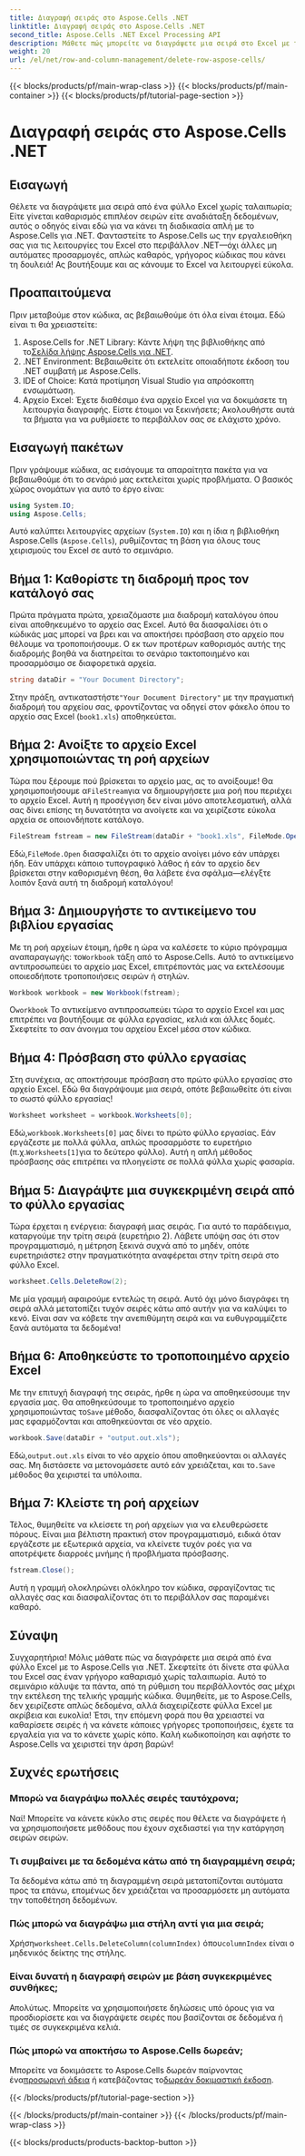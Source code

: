 ```yaml
---
title: Διαγραφή σειράς στο Aspose.Cells .NET
linktitle: Διαγραφή σειράς στο Aspose.Cells .NET
second_title: Aspose.Cells .NET Excel Processing API
description: Μάθετε πώς μπορείτε να διαγράψετε μια σειρά στο Excel με το Aspose.Cells για .NET. Αυτός ο οδηγός βήμα προς βήμα καλύπτει τις προϋποθέσεις, την εισαγωγή κώδικα και μια λεπτομερή περιγραφή για απρόσκοπτη επεξεργασία δεδομένων.
weight: 20
url: /el/net/row-and-column-management/delete-row-aspose-cells/
---
```


{{< blocks/products/pf/main-wrap-class >}}
{{< blocks/products/pf/main-container >}}
{{< blocks/products/pf/tutorial-page-section >}}

# Διαγραφή σειράς στο Aspose.Cells .NET

## Εισαγωγή
Θέλετε να διαγράψετε μια σειρά από ένα φύλλο Excel χωρίς ταλαιπωρία; Είτε γίνεται καθαρισμός επιπλέον σειρών είτε αναδιάταξη δεδομένων, αυτός ο οδηγός είναι εδώ για να κάνει τη διαδικασία απλή με το Aspose.Cells για .NET. Φανταστείτε το Aspose.Cells ως την εργαλειοθήκη σας για τις λειτουργίες του Excel στο περιβάλλον .NET—όχι άλλες μη αυτόματες προσαρμογές, απλώς καθαρός, γρήγορος κώδικας που κάνει τη δουλειά! Ας βουτήξουμε και ας κάνουμε το Excel να λειτουργεί εύκολα.
## Προαπαιτούμενα
Πριν μεταβούμε στον κώδικα, ας βεβαιωθούμε ότι όλα είναι έτοιμα. Εδώ είναι τι θα χρειαστείτε:
1.  Aspose.Cells for .NET Library: Κάντε λήψη της βιβλιοθήκης από το[Σελίδα λήψης Aspose.Cells για .NET](https://releases.aspose.com/cells/net/).  
2. .NET Environment: Βεβαιωθείτε ότι εκτελείτε οποιαδήποτε έκδοση του .NET συμβατή με Aspose.Cells.
3. IDE of Choice: Κατά προτίμηση Visual Studio για απρόσκοπτη ενσωμάτωση.
4. Αρχείο Excel: Έχετε διαθέσιμο ένα αρχείο Excel για να δοκιμάσετε τη λειτουργία διαγραφής.
Είστε έτοιμοι να ξεκινήσετε; Ακολουθήστε αυτά τα βήματα για να ρυθμίσετε το περιβάλλον σας σε ελάχιστο χρόνο.
## Εισαγωγή πακέτων
Πριν γράψουμε κώδικα, ας εισάγουμε τα απαραίτητα πακέτα για να βεβαιωθούμε ότι το σενάριό μας εκτελείται χωρίς προβλήματα. Ο βασικός χώρος ονομάτων για αυτό το έργο είναι:
```csharp
using System.IO;
using Aspose.Cells;
```
Αυτό καλύπτει λειτουργίες αρχείων (`System.IO`) και η ίδια η βιβλιοθήκη Aspose.Cells (`Aspose.Cells`), ρυθμίζοντας τη βάση για όλους τους χειρισμούς του Excel σε αυτό το σεμινάριο.
## Βήμα 1: Καθορίστε τη διαδρομή προς τον κατάλογό σας
Πρώτα πράγματα πρώτα, χρειαζόμαστε μια διαδρομή καταλόγου όπου είναι αποθηκευμένο το αρχείο σας Excel. Αυτό θα διασφαλίσει ότι ο κώδικάς μας μπορεί να βρει και να αποκτήσει πρόσβαση στο αρχείο που θέλουμε να τροποποιήσουμε. Ο εκ των προτέρων καθορισμός αυτής της διαδρομής βοηθά να διατηρείται το σενάριο τακτοποιημένο και προσαρμόσιμο σε διαφορετικά αρχεία.
```csharp
string dataDir = "Your Document Directory";
```
 Στην πράξη, αντικαταστήστε`"Your Document Directory"` με την πραγματική διαδρομή του αρχείου σας, φροντίζοντας να οδηγεί στον φάκελο όπου το αρχείο σας Excel (`book1.xls`) αποθηκεύεται.
## Βήμα 2: Ανοίξτε το αρχείο Excel χρησιμοποιώντας τη ροή αρχείων
 Τώρα που ξέρουμε πού βρίσκεται το αρχείο μας, ας το ανοίξουμε! Θα χρησιμοποιήσουμε α`FileStream`για να δημιουργήσετε μια ροή που περιέχει το αρχείο Excel. Αυτή η προσέγγιση δεν είναι μόνο αποτελεσματική, αλλά σας δίνει επίσης τη δυνατότητα να ανοίγετε και να χειρίζεστε εύκολα αρχεία σε οποιονδήποτε κατάλογο.
```csharp
FileStream fstream = new FileStream(dataDir + "book1.xls", FileMode.Open);
```
 Εδώ,`FileMode.Open` διασφαλίζει ότι το αρχείο ανοίγει μόνο εάν υπάρχει ήδη. Εάν υπάρχει κάποιο τυπογραφικό λάθος ή εάν το αρχείο δεν βρίσκεται στην καθορισμένη θέση, θα λάβετε ένα σφάλμα—ελέγξτε λοιπόν ξανά αυτή τη διαδρομή καταλόγου!
## Βήμα 3: Δημιουργήστε το αντικείμενο του βιβλίου εργασίας
 Με τη ροή αρχείων έτοιμη, ήρθε η ώρα να καλέσετε το κύριο πρόγραμμα αναπαραγωγής: το`Workbook` τάξη από το Aspose.Cells. Αυτό το αντικείμενο αντιπροσωπεύει το αρχείο μας Excel, επιτρέποντάς μας να εκτελέσουμε οποιεσδήποτε τροποποιήσεις σειρών ή στηλών.
```csharp
Workbook workbook = new Workbook(fstream);
```
 Ο`workbook` Το αντικείμενο αντιπροσωπεύει τώρα το αρχείο Excel και μας επιτρέπει να βουτήξουμε σε φύλλα εργασίας, κελιά και άλλες δομές. Σκεφτείτε το σαν άνοιγμα του αρχείου Excel μέσα στον κώδικα.
## Βήμα 4: Πρόσβαση στο φύλλο εργασίας
Στη συνέχεια, ας αποκτήσουμε πρόσβαση στο πρώτο φύλλο εργασίας στο αρχείο Excel. Εδώ θα διαγράψουμε μια σειρά, οπότε βεβαιωθείτε ότι είναι το σωστό φύλλο εργασίας!
```csharp
Worksheet worksheet = workbook.Worksheets[0];
```
 Εδώ,`workbook.Worksheets[0]` μας δίνει το πρώτο φύλλο εργασίας. Εάν εργάζεστε με πολλά φύλλα, απλώς προσαρμόστε το ευρετήριο (π.χ.`Worksheets[1]`για το δεύτερο φύλλο). Αυτή η απλή μέθοδος πρόσβασης σάς επιτρέπει να πλοηγείστε σε πολλά φύλλα χωρίς φασαρία.
## Βήμα 5: Διαγράψτε μια συγκεκριμένη σειρά από το φύλλο εργασίας
 Τώρα έρχεται η ενέργεια: διαγραφή μιας σειράς. Για αυτό το παράδειγμα, καταργούμε την τρίτη σειρά (ευρετήριο 2). Λάβετε υπόψη σας ότι στον προγραμματισμό, η μέτρηση ξεκινά συχνά από το μηδέν, οπότε ευρετηριάστε`2` στην πραγματικότητα αναφέρεται στην τρίτη σειρά στο φύλλο Excel.
```csharp
worksheet.Cells.DeleteRow(2);
```
Με μία γραμμή αφαιρούμε εντελώς τη σειρά. Αυτό όχι μόνο διαγράφει τη σειρά αλλά μετατοπίζει τυχόν σειρές κάτω από αυτήν για να καλύψει το κενό. Είναι σαν να κόβετε την ανεπιθύμητη σειρά και να ευθυγραμμίζετε ξανά αυτόματα τα δεδομένα!
## Βήμα 6: Αποθηκεύστε το τροποποιημένο αρχείο Excel
 Με την επιτυχή διαγραφή της σειράς, ήρθε η ώρα να αποθηκεύσουμε την εργασία μας. Θα αποθηκεύσουμε το τροποποιημένο αρχείο χρησιμοποιώντας το`Save` μέθοδο, διασφαλίζοντας ότι όλες οι αλλαγές μας εφαρμόζονται και αποθηκεύονται σε νέο αρχείο.
```csharp
workbook.Save(dataDir + "output.out.xls");
```
 Εδώ,`output.out.xls` είναι το νέο αρχείο όπου αποθηκεύονται οι αλλαγές σας. Μη διστάσετε να μετονομάσετε αυτό εάν χρειάζεται, και το`.Save` μέθοδος θα χειριστεί τα υπόλοιπα.
## Βήμα 7: Κλείστε τη ροή αρχείων
Τέλος, θυμηθείτε να κλείσετε τη ροή αρχείων για να ελευθερώσετε πόρους. Είναι μια βέλτιστη πρακτική στον προγραμματισμό, ειδικά όταν εργάζεστε με εξωτερικά αρχεία, να κλείνετε τυχόν ροές για να αποτρέψετε διαρροές μνήμης ή προβλήματα πρόσβασης.
```csharp
fstream.Close();
```
Αυτή η γραμμή ολοκληρώνει ολόκληρο τον κώδικα, σφραγίζοντας τις αλλαγές σας και διασφαλίζοντας ότι το περιβάλλον σας παραμένει καθαρό.
## Σύναψη
Συγχαρητήρια! Μόλις μάθατε πώς να διαγράφετε μια σειρά από ένα φύλλο Excel με το Aspose.Cells για .NET. Σκεφτείτε ότι δίνετε στα φύλλα του Excel σας έναν γρήγορο καθαρισμό χωρίς ταλαιπωρία. Αυτό το σεμινάριο κάλυψε τα πάντα, από τη ρύθμιση του περιβάλλοντός σας μέχρι την εκτέλεση της τελικής γραμμής κώδικα. Θυμηθείτε, με το Aspose.Cells, δεν χειρίζεστε απλώς δεδομένα, αλλά διαχειρίζεστε φύλλα Excel με ακρίβεια και ευκολία!
Έτσι, την επόμενη φορά που θα χρειαστεί να καθαρίσετε σειρές ή να κάνετε κάποιες γρήγορες τροποποιήσεις, έχετε τα εργαλεία για να το κάνετε χωρίς κόπο. Καλή κωδικοποίηση και αφήστε το Aspose.Cells να χειριστεί την άρση βαρών!
## Συχνές ερωτήσεις
### Μπορώ να διαγράψω πολλές σειρές ταυτόχρονα;  
Ναί! Μπορείτε να κάνετε κύκλο στις σειρές που θέλετε να διαγράψετε ή να χρησιμοποιήσετε μεθόδους που έχουν σχεδιαστεί για την κατάργηση σειρών σειρών.
### Τι συμβαίνει με τα δεδομένα κάτω από τη διαγραμμένη σειρά;  
Τα δεδομένα κάτω από τη διαγραμμένη σειρά μετατοπίζονται αυτόματα προς τα επάνω, επομένως δεν χρειάζεται να προσαρμόσετε μη αυτόματα την τοποθέτηση δεδομένων.
### Πώς μπορώ να διαγράψω μια στήλη αντί για μια σειρά;  
 Χρήση`worksheet.Cells.DeleteColumn(columnIndex)` όπου`columnIndex` είναι ο μηδενικός δείκτης της στήλης.
### Είναι δυνατή η διαγραφή σειρών με βάση συγκεκριμένες συνθήκες;  
Απολύτως. Μπορείτε να χρησιμοποιήσετε δηλώσεις υπό όρους για να προσδιορίσετε και να διαγράψετε σειρές που βασίζονται σε δεδομένα ή τιμές σε συγκεκριμένα κελιά.
### Πώς μπορώ να αποκτήσω το Aspose.Cells δωρεάν;  
 Μπορείτε να δοκιμάσετε το Aspose.Cells δωρεάν παίρνοντας ένα[προσωρινή άδεια](https://purchase.aspose.com/temporary-license/) ή κατεβάζοντας το[δωρεάν δοκιμαστική έκδοση](https://releases.aspose.com/).

{{< /blocks/products/pf/tutorial-page-section >}}

{{< /blocks/products/pf/main-container >}}
{{< /blocks/products/pf/main-wrap-class >}}

{{< blocks/products/products-backtop-button >}}
